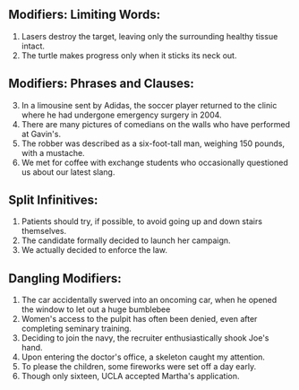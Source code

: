 ## Modifiers: Limiting Words:

1. Lasers destroy the target, leaving only the surrounding healthy tissue intact.
2. The turtle makes progress only when it sticks its neck out.

## Modifiers: Phrases and Clauses:

3. In a limousine sent by Adidas, the soccer player returned to the clinic where he had undergone emergency surgery in 2004.
4. There are many pictures of comedians on the walls who have performed at Gavin's.
5. The robber was described as a six-foot-tall man, weighing 150 pounds, with a mustache.
6. We met for coffee with exchange students who occasionally questioned us about our latest slang.

## Split Infinitives:

1. Patients should try, if possible, to avoid going up and down stairs themselves.
2. The candidate formally decided to launch her campaign.
3. We actually decided to enforce the law.

## Dangling Modifiers:

1. The car accidentally swerved into an oncoming car, when he opened the window to let out a huge bumblebee
2. Women's access to the pulpit has often been denied, even after completing seminary training.
3. Deciding to join the navy, the recruiter enthusiastically shook Joe's hand.
4. Upon entering the doctor's office, a skeleton caught my attention.
5. To please the children, some fireworks were set off a day early.
6. Though only sixteen, UCLA accepted Martha's application.
